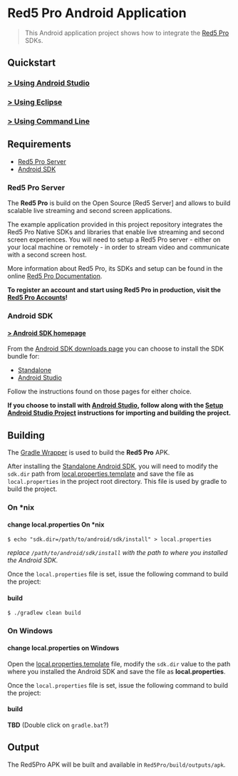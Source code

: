 Red5 Pro Android Application
===

> This Android application project shows how to integrate the [Red5 Pro](http://red5pro.com) SDKs.

Quickstart
---

### [&gt; Using Android Studio](SETUP-ANDROID-STUDIO.md)

### [&gt; Using Eclipse](SETUP-ANDROID-ECLIPSE.md)

### [&gt; Using Command Line](#building)

Requirements
---

* [Red5 Pro Server](http://red5pro.com)
* [Android SDK](#android-sdk)

### Red5 Pro Server
The __Red5 Pro__ is build on the Open Source [Red5 Server] and allows to build scalable live streaming and second screen applications.

The example application provided in this project repository integrates the Red5 Pro Native SDKs  and libraries that enable live streaming and second screen experiences. You will need to setup a Red5 Pro server - either on your local machine or remotely - in order to stream video and communicate with a second screen host.

More information about Red5 Pro, its SDKs and setup can be found in the online [Red5 Pro Documentation](http://red5pro.com/docs/).

**To register an account and start using Red5 Pro in production, visit the [Red5 Pro Accounts](https://account.red5pro.com/register)!**

### Android SDK

#### [&gt; Android SDK homepage](http://developer.android.com/sdk/index.html)

From the [Android SDK downloads page](http://developer.android.com/sdk/installing/index.html) you can choose to  install the SDK bundle for:

* [Standalone](http://developer.android.com/sdk/installing/index.html?pkg=tools)
* [Android Studio](http://developer.android.com/sdk/installing/index.html?pkg=studio)

Follow the instructions found on those pages for either choice.

**If you choose to install with [Android Studio](http://developer.android.com/sdk/index.html), follow along with the [Setup Android Studio Project](SETUP-ANDROID-STUDIO.md) instructions for importing and building the project.**

Building
---

The [Gradle Wrapper](https://gradle.org/docs/current/userguide/gradle_wrapper.html) is used to build the **Red5 Pro** APK.

After installing the [Standalone Android SDK](http://developer.android.com/sdk/installing/index.html?pkg=tools), you will need to modify the `sdk.dir` path from [local.properties.template](local.properties.template) and save the file as `local.properties` in the project root directory. This file is used by gradle to build the project.

### On &#42;nix

#### change local.properties On &#42;nix
```
$ echo "sdk.dir=/path/to/android/sdk/install" > local.properties
```

_replace `/path/to/android/sdk/install` with the path to where you installed the Android SDK._

Once the `local.properties` file is set, issue the following command to build the project:

#### build
```
$ ./gradlew clean build
```

### On Windows

#### change local.properties on Windows
Open the [local.properties.template](local.properties.template) file, modify the `sdk.dir` value to the path where you installed the Android SDK and save the file as __local.properties__.

Once the `local.properties` file is set, issue the following command to build the project:

#### build
**TBD** (Double click on `gradle.bat`?)

Output
---
The Red5Pro APK will be built and available in `Red5Pro/build/outputs/apk`.

